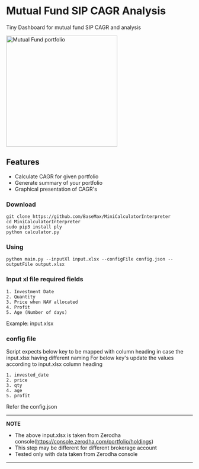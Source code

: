 # Mutual Fund SIP CAGR Analysis

Tiny Dashboard for mutual fund SIP CAGR and analysis

<img alt="Mutual Fund portfolio" src="https://raw.githubusercontent.com/BaseMax/MiniCalculatorInterpreter/master/demo.jpg" width="300">

## Features

- Calculate CAGR for given portfolio
- Generate summary of your portfolio
- Graphical presentation of CAGR's


### Download

```
git clone https://github.com/BaseMax/MiniCalculatorInterpreter
cd MiniCalculatorInterpreter
sudo pip3 install ply
python calculator.py
```


### Using

```
python main.py --inputXl input.xlsx --configFile config.json --outputFile output.xlsx
```

### Input xl file required fields 

```
1. Investment Date
2. Quantity
3. Price when NAV allocated
4. Profit
5. Age (Number of days)
```
Example: input.xlsx

### config file
Script expects below key to be mapped with column heading in case the input.xlsx having different naming
For below key's update the values according to input.xlsx column heading
```
1. invested_date
2. price
3. qty
4. age
5. profit
```
Refer the config.json

---
**NOTE**

- The above input.xlsx is taken from Zerodha console(https://console.zerodha.com/portfolio/holdings)
- This step may be different for different brokerage account
- Tested only with data taken from Zerodha console
---
